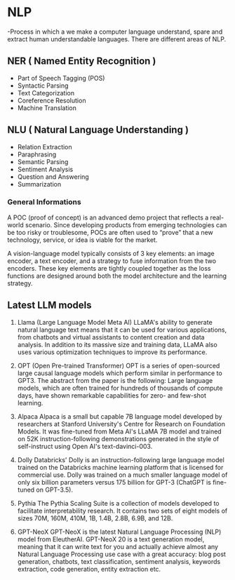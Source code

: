 # NLP
-Process in which a we make a computer language understand, spare and extract human understandable languages. There are different areas of NLP.

## NER ( Named Entity Recognition )
- Part of Speech Tagging (POS)
- Syntactic Parsing
- Text Categorization
- Coreference Resolution
- Machine Translation

## NLU ( Natural Language Understanding )
- Relation Extraction
- Paraphrasing
- Semantic Parsing
- Sentiment Analysis
- Question and Answering
- Summarization

### General Informations
A POC (proof of concept) is an advanced demo project that reflects a real-world scenario. Since developing products from emerging technologies can be too risky or troublesome, POCs are often used to “prove” that a new technology, service, or idea is viable for the market.

A vision-language model typically consists of 3 key elements: an image encoder, a text encoder, and a strategy to fuse information from the two encoders. These key elements are tightly coupled together as the loss functions are designed around both the model architecture and the learning strategy.

## Latest LLM models
1. Llama (Large Language Model Meta AI)
LLaMA's ability to generate natural language text means that it can be used for various applications, from chatbots and virtual assistants to content creation and data analysis. In addition to its massive size and training data, LLaMA also uses various optimization techniques to improve its performance.

2. OPT (Open Pre-trained Transformer)
OPT is a series of open-sourced large causal language models which perform similar in performance to GPT3. The abstract from the paper is the following: Large language models, which are often trained for hundreds of thousands of compute days, have shown remarkable capabilities for zero- and few-shot learning.

3. Alpaca
Alpaca is a small but capable 7B language model developed by researchers at Stanford University's Centre for Research on Foundation Models. It was fine-tuned from Meta AI's LLaMA 7B model and trained on 52K instruction-following demonstrations generated in the style of self-instruct using Open AI's text-davinci-003.

4. Dolly
Databricks' Dolly is an instruction-following large language model trained on the Databricks machine learning platform that is licensed for commercial use.
Dolly was trained on a much smaller language model of only six billion parameters versus 175 billion for GPT-3 (ChatGPT is fine-tuned on GPT-3.5).

5. Pythia
The Pythia Scaling Suite is a collection of models developed to facilitate interpretability research. It contains two sets of eight models of sizes 70M, 160M, 410M, 1B, 1.4B, 2.8B, 6.9B, and 12B.

6. GPT-NeoX
GPT-NeoX is the latest Natural Language Processing (NLP) model from EleutherAI. GPT-NeoX 20 is a text generation model, meaning that it can write text for you and actually achieve almost any Natural Language Processing use case with a great accuracy: blog post generation, chatbots, text classification, sentiment analysis, keywords extraction, code generation, entity extraction etc.

